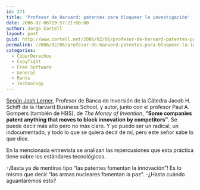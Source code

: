 ```yaml
---
id: 271
title: 'Profesor de Harvard: patentes para bloquear la investigación'
date: 2006-02-06T19:57:21+00:00
author: Jorge Cortell
layout: post
guid: http://www.cortell.net/2006/02/06/profesor-de-harvard-patentes-para-bloquear-la-investigacion/
permalink: /2006/02/06/profesor-de-harvard-patentes-para-bloquear-la-investigacion/
categories:
  - CiberDerechos
  - Copyfight
  - Free Software
  - General
  - Rants
  - Technology
---
```

[Según Josh Lerner](http://hbswk.hbs.edu/item.jhtml?id=5197&t=technology), Profesor de Banca de Inversión de la Cátedra Jacob H. Schiff de la Harvard Business School, y autor, junto con el profesor Paul A. Gompers (también de HBS), de _The Money of Invention_, **&#8220;Some companies patent anything that moves to block innovation by competitors&#8221;**. Se puede decir más alto pero no más claro. Y yo puedo ser un radical, un indocumentado, y todo lo que se quiera decir de mí­, pero este señor sabe lo que dice.

En la mencionada entrevista se analizan las repercusiones que esta práctica tiene sobre los estándares tecnológicos.

-¡Basta ya de mentiras tipo &#8220;las patentes fomentan la innovación&#8221;! Es lo mismo que decir &#8220;las armas nucleares fomentan la paz&#8221;. -¿Hasta cuándo aguantaremos esto?